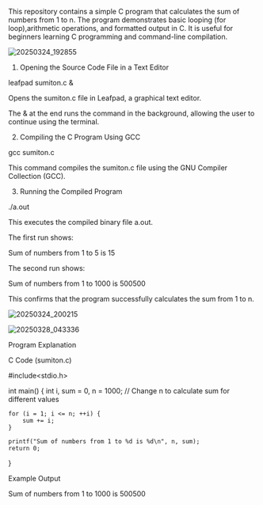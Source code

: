 This repository contains a simple C program that calculates the sum of numbers from 1 to n. 
The program demonstrates basic looping (for loop),arithmetic operations, and formatted output in C. 
It is useful for beginners learning C programming and command-line compilation.

![20250324_192855](https://github.com/user-attachments/assets/7e368f61-e72f-48fa-928b-5d6847b71a67)


1. Opening the Source Code File in a Text Editor

leafpad sumiton.c &

Opens the sumiton.c file in Leafpad, a graphical text editor.

The & at the end runs the command in the background, allowing the user to continue using the terminal.


2. Compiling the C Program Using GCC

gcc sumiton.c

This command compiles the sumiton.c file using the GNU Compiler Collection (GCC).


3. Running the Compiled Program

./a.out

This executes the compiled binary file a.out.

The first run shows:

Sum of numbers from 1 to 5 is 15

The second run shows:

Sum of numbers from 1 to 1000 is 500500

This confirms that the program successfully calculates the sum from 1 to n.

![20250324_200215](https://github.com/user-attachments/assets/b7869d51-6d1c-462e-bf32-00f2efbeef61)


![20250328_043336](https://github.com/user-attachments/assets/52ab4134-13eb-4d26-939f-1256a177ac93)



Program Explanation

C Code (sumiton.c)

#include<stdio.h>

int main() {
    int i, sum = 0, n = 1000; // Change n to calculate sum for different values

    for (i = 1; i <= n; ++i) {
        sum += i;
    }

    printf("Sum of numbers from 1 to %d is %d\n", n, sum);
    return 0;
}

Example Output

Sum of numbers from 1 to 1000 is 500500



